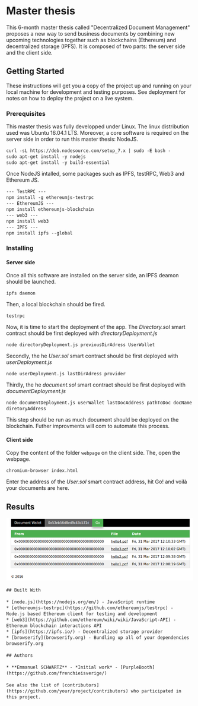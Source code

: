 # Master thesis

This 6-month master thesis called "Decentralized Document Management" proposes a new way to send business documents by combining new upcoming technologies together such as blockchains (Ethereum) and decentralized storage (IPFS). It is composed of two parts: the server side and the client side.


## Getting Started

These instructions will get you a copy of the project up and running on your local machine for development and testing purposes. See deployment for notes on how to deploy the project on a live system.

### Prerequisites

This master thesis was fully developped under Linux. The linux distribution used was Ubuntu 16.04.1 LTS. Moreover, a core software is required on the server side in order to run this master thesis: NodeJS.

```
curl -sL https://deb.nodesource.com/setup_7.x | sudo -E bash -
sudo apt-get install -y nodejs
sudo apt-get install -y build-essential
```
Once NodeJS intalled, some packages such as IPFS, testRPC, Web3 and Ethereum JS.
```
--- TestRPC ---
npm install -g ethereumjs-testrpc
--- EthereumJS ---
npm install ethereumjs-blockchain
--- web3 ---
npm install web3
--- IPFS ---
npm install ipfs --global
```

### Installing

#### Server side

Once all this software are installed on the server side, an IPFS deamon should be launched.

```
ipfs daemon
```
Then, a local blockchain should be fired.
```
testrpc
```
Now, it is time to start the deployment of the app. The *Directory.sol* smart contract should be first deployed with *directoryDeployment.js*

```
node directoryDeployment.js previousDirAdress UserWallet
```
Secondly, the he *User.sol* smart contract should be first deployed with *userDeployment.js*

```
node userDeployment.js lastDirAdress provider
```
Thirdly, the he *document.sol* smart contract should be first deployed with *documentDeployment.js*

```
node documentDeployment.js userWallet lastDocAddress pathToDoc docName diretoryAddress
```
This step should be run as much document should be deployed on the blockchain. Futher improvments will com to automate this process.

#### Client side

Copy the content of the folder `webpage` on the client side. The, open the webpage.
```
chromium-browser index.html
```

Enter the address of the *User.sol* smart contract address, hit Go! and voilà your documents are here.


## Results

![alt tag](https://github.com/frenchieisverige/master-thesis/blob/master/doc/ressources/webpage_example.png)


```
## Built With

* [node.js](https://nodejs.org/en/) - JavaScript runtime
* [ethereumjs-testrpc](https://github.com/ethereumjs/testrpc) - Node.js based Ethereum client for testing and development
* [web3](https://github.com/ethereum/wiki/wiki/JavaScript-API) - Ethereum blockchain interactions API
* [ipfs](https://ipfs.io/) - Decentralized storage provider
* [browserify](browserify.org) - Bundling up all of your dependencies 
browserify.org

## Authors

* **Emmanuel SCHWARTZ** - *Initial work* - [PurpleBooth](https://github.com/frenchieisverige/)

See also the list of [contributors](https://github.com/your/project/contributors) who participated in this project.




